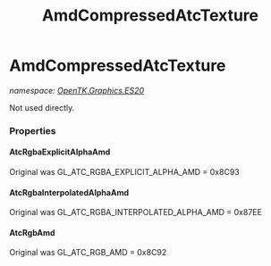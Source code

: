 ﻿---
title: AmdCompressedAtcTexture
---

# AmdCompressedAtcTexture
_namespace: [OpenTK.Graphics.ES20](N-OpenTK.Graphics.ES20.html)_

Not used directly.



### Properties

#### AtcRgbaExplicitAlphaAmd
Original was GL_ATC_RGBA_EXPLICIT_ALPHA_AMD = 0x8C93
#### AtcRgbaInterpolatedAlphaAmd
Original was GL_ATC_RGBA_INTERPOLATED_ALPHA_AMD = 0x87EE
#### AtcRgbAmd
Original was GL_ATC_RGB_AMD = 0x8C92

